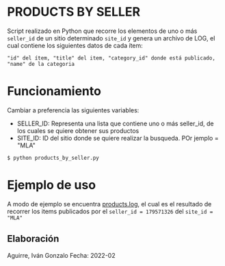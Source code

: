 # PRODUCTS BY SELLER

Script realizado en Python que recorre los elementos de uno o más `seller_id` de un sitio determinado `site_id` y genera un archivo de LOG, el cual contiene los siguientes datos de cada ítem:
```
"id" del ítem, "title" del item, "category_id" donde está publicado, "name" de la categoria
```

# Funcionamiento

Cambiar a preferencia las siguientes variables:
- SELLER_ID: Representa una lista que contiene uno o más seller_id, de los cuales se quiere obtener sus productos
- SITE_ID: ID del sitio donde se quiere realizar la busqueda. POr jemplo = "MLA"

```
$ python products_by_seller.py
```

# Ejemplo de uso

A modo de ejemplo se encuentra [products.log](https://github.com/aguirre-ivan/script-meli/products.log), el cual es el resultado de recorrer los items publicados por el `seller_id = 179571326` del `site_id = "MLA"`

## Elaboración

Aguirre, Iván Gonzalo
Fecha: 2022-02